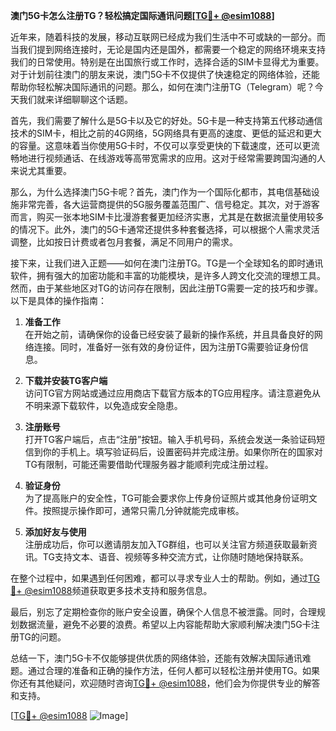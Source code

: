 **澳门5G卡怎么注册TG？轻松搞定国际通讯问题[[TG💪+ @esim1088](https://t.me/s/esim1088)]**

近年来，随着科技的发展，移动互联网已经成为我们生活中不可或缺的一部分。而当我们提到网络连接时，无论是国内还是国外，都需要一个稳定的网络环境来支持我们的日常使用。特别是在出国旅行或工作时，选择合适的SIM卡显得尤为重要。对于计划前往澳门的朋友来说，澳门5G卡不仅提供了快速稳定的网络体验，还能帮助你轻松解决国际通讯的问题。那么，如何在澳门注册TG（Telegram）呢？今天我们就来详细聊聊这个话题。

首先，我们需要了解什么是5G卡以及它的好处。5G卡是一种支持第五代移动通信技术的SIM卡，相比之前的4G网络，5G网络具有更高的速度、更低的延迟和更大的容量。这意味着当你使用5G卡时，不仅可以享受更快的下载速度，还可以更流畅地进行视频通话、在线游戏等高带宽需求的应用。这对于经常需要跨国沟通的人来说尤其重要。

那么，为什么选择澳门5G卡呢？首先，澳门作为一个国际化都市，其电信基础设施非常完善，各大运营商提供的5G服务覆盖范围广、信号稳定。其次，对于游客而言，购买一张本地SIM卡比漫游套餐更加经济实惠，尤其是在数据流量使用较多的情况下。此外，澳门的5G卡通常还提供多种套餐选择，可以根据个人需求灵活调整，比如按日计费或者包月套餐，满足不同用户的需求。

接下来，让我们进入正题——如何在澳门注册TG。TG是一个全球知名的即时通讯软件，拥有强大的加密功能和丰富的功能模块，是许多人跨文化交流的理想工具。然而，由于某些地区对TG的访问存在限制，因此注册TG需要一定的技巧和步骤。以下是具体的操作指南：

1. **准备工作**  
在开始之前，请确保你的设备已经安装了最新的操作系统，并且具备良好的网络连接。同时，准备好一张有效的身份证件，因为注册TG需要验证身份信息。

2. **下载并安装TG客户端**  
访问TG官方网站或通过应用商店下载官方版本的TG应用程序。请注意避免从不明来源下载软件，以免造成安全隐患。

3. **注册账号**  
打开TG客户端后，点击“注册”按钮。输入手机号码，系统会发送一条验证码短信到你的手机上。填写验证码后，设置密码并完成注册。如果你所在的国家对TG有限制，可能还需要借助代理服务器才能顺利完成注册过程。

4. **验证身份**  
为了提高账户的安全性，TG可能会要求你上传身份证照片或其他身份证明文件。按照提示操作即可，通常只需几分钟就能完成审核。

5. **添加好友与使用**  
注册成功后，你可以邀请朋友加入TG群组，也可以关注官方频道获取最新资讯。TG支持文本、语音、视频等多种交流方式，让你随时随地保持联系。

在整个过程中，如果遇到任何困难，都可以寻求专业人士的帮助。例如，通过[TG💪+ @esim1088](https://t.me/s/esim1088)频道获取更多技术支持和服务信息。

最后，别忘了定期检查你的账户安全设置，确保个人信息不被泄露。同时，合理规划数据流量，避免不必要的浪费。希望以上内容能帮助大家顺利解决澳门5G卡注册TG的问题。

总结一下，澳门5G卡不仅能够提供优质的网络体验，还能有效解决国际通讯难题。通过合理的准备和正确的操作方法，任何人都可以轻松注册并使用TG。如果你还有其他疑问，欢迎随时咨询[TG💪+ @esim1088](https://t.me/s/esim1088)，他们会为你提供专业的解答和支持。

[[TG💪+ @esim1088](https://t.me/s/esim1088) ![Image](https://i.postimg.cc/4NQfJmqS/Snipaste-2025-05-13-00-14-12.png)]